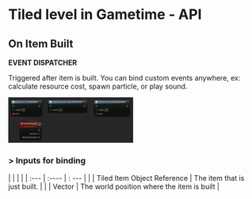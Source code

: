 # Tiled level in Gametime - API
## On Item Built

**EVENT DISPATCHER**

Triggered after item is built. You can bind custom events anywhere, ex: calculate resource cost, spawn particle, or play sound. 

<img src="https://raw.githubusercontent.com/even311379/TiledLevel/main/_media/GametimeAPI/OnItemBuilt.png" alt="drawing" width="50%"/>


### > Inputs for binding
|             |         |       |
| :---        | :----   | : --- |
|  | Tiled Item Object Reference | The item that is just built. |
|  | Vector | The world position where the item is built |
